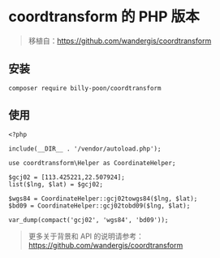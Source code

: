 # coordtransform 的 PHP 版本

> 移植自：https://github.com/wandergis/coordtransform

## 安装

```
composer require billy-poon/coordtransform
```

## 使用

```
<?php

include(__DIR__ . '/vendor/autoload.php');

use coordtransform\Helper as CoordinateHelper;

$gcj02 = [113.425221,22.507924];
list($lng, $lat) = $gcj02;

$wgs84 = CoordinateHelper::gcj02towgs84($lng, $lat);
$bd09 = CoordinateHelper::gcj02tobd09($lng, $lat);

var_dump(compact('gcj02', 'wgs84', 'bd09'));
```

> 更多关于背景和 API 的说明请参考：https://github.com/wandergis/coordtransform
